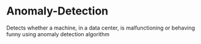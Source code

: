 # Anomaly-Detection
Detects whether a machine, in a data center, is malfunctioning or behaving funny using anomaly detection algorithm
